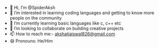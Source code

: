 - 👋 Hi, I’m @SpiderAksh
- 👀 I’m interested in learning coding languages and getting to know more people on the community
- 🌱 I’m currently learning basic languages like c, c++ etc
- 💞️ I’m looking to collaborate on building creative projects 
- 📫 How to reach me:- akshatjaiswal826@gmail.com
- 😄 Pronouns: He/Him
